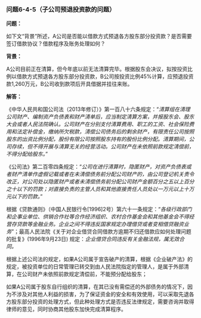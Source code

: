 ### 问题6-4-5（子公司预退投资款的问题）

**问题：**

如下文“背景”所述，A公司是否能以借款方式预退各方股东部分投资款？是否需要签订借款协议？借款程序及账务处理如何？

**背景：**

A公司目前正在清算，但今年底以前无法清算完毕。根据股东会决议，拟按投资比例以借款方式预退各方股东部分投资款，B公司按投资比例45%计算，应预退投资款1,260万元，B公司收到款项后开具借据并挂往来账。

**解答：**

《中华人民共和国公司法（2013年修订）》第一百八十六条规定：“*清算组在清理公司财产、编制资产负债表和财产清单后，应当制定清算方案，并报股东会、股东大会或者人民法院确认。公司财产在分别支付清算费用、职工的工资、社会保险费用和法定补偿金，缴纳所欠税款，清偿公司债务后的剩余财产，有限责任公司按照股东的出资比例分配，股份有限公司按照股东持有的股份比例分配。清算期间，公司存续，但不得开展与清算无关的经营活动。公司财产在未依照前款规定清偿前，不得分配给股东。*”

《公司法》第二百零四条规定：“*公司在进行清算时，隐匿财产，对资产负债表或者财产清单作虚假记载或者在未清偿债务前分配公司财产的，由公司登记机关责令改正，对公司处以隐匿财产或者未清偿债务前分配公司财产金额百分之五以上百分之十以下的罚款；对直接负责的主管人员和其他直接责任人员处以一万元以上十万元以下的罚款。*”

根据《贷款通则》（中国人民银行令[1996]2号）第六十一条规定：“*各级行政部门和企事业单位、供销合作社等合作经济组织、农村合作基金会和其他基金会不得经营存贷款等金融业务。企业之间不得违反国家规定办理借贷或者变相借贷融资业务*”；最高人民法院《关于对企业借贷合同借款方逾期不归还借款应如何处理问题的批复》(1996年9月23日)
规定：*企业借贷合同违反有关金融法规，属无效合同。*

根据上述公司法的规定，如果A公司属于宣告破产的清算，根据《企业破产法》的规定，被投资单位的日常管理已转交到由人民法院指定的管理人，是属于外部清算，在公司财产未依照前款规定清偿前，不能预分配给股东；

如果A公司属于股东自行组织的清算，在其已没有需偿还的外部债务的情况下，因为不涉及对其他人利益的损害，为了保证资金的安全和有效使用，可以采取先退各方股东部分投资的处理方式，但此种处理方式是否违反法律规定，需要咨询并取得律师的意见，同时协商其他股东加快完成清算程序。